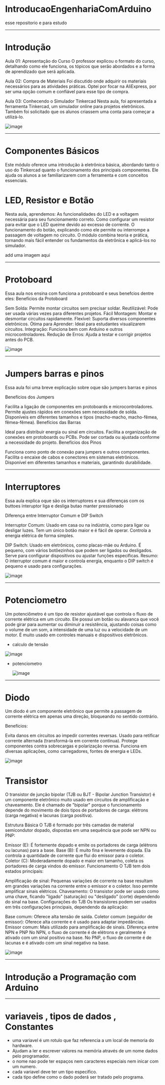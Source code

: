 # IntroducaoEngenhariaComArduino
 esse repositorio e para estudo

------------------------ 
# Introdução
Aula 01: Apresentação do Curso
O professor explicou o formato do curso, detalhando como ele funciona, os tópicos que serão abordados e a forma de aprendizado que será aplicada.

Aula 02: Compra de Materiais
Foi discutido onde adquirir os materiais necessários para as atividades práticas. Optei por focar na AliExpress, por ser uma opção comum e confiável para esse tipo de compra.

Aula 03: Conhecendo o Simulador Tinkercad
Nesta aula, foi apresentada a ferramenta Tinkercad, um simulador online para projetos eletrônicos. Também foi solicitado que os alunos criassem uma conta para começar a utilizá-lo.

![image](https://github.com/user-attachments/assets/c0501151-9eef-4eed-b9ea-e5d226b1f17c)

------------------------------
# Componentes Básicos

Este módulo oferece uma introdução à eletrônica básica, abordando tanto o uso do Tinkercad quanto o funcionamento dos principais componentes. Ele ajuda os alunos a se familiarizarem com a ferramenta e com conceitos essenciais.

# LED, Resistor e Botão

Nesta aula, aprendemos:
As funcionalidades do LED e a voltagem necessária para seu funcionamento correto.
Como configurar um resistor para evitar que o LED queime devido ao excesso de corrente.
O funcionamento do botão, explicando como ele permite ou interrompe a passagem de voltagem no circuito.
O módulo combina teoria e prática, tornando mais fácil entender os fundamentos da eletrônica e aplicá-los no simulador.


add uma imagem aqui

--------------------


# Protoboard 

Essa aula nos ensina com funciona a protoboard e seus benefcios dentre eles:
Benefícios da Protoboard

Sem Solda: Permite montar circuitos sem precisar soldar.
Reutilizável: Pode ser usada várias vezes para diferentes projetos.
Fácil Montagem: Montar e desmontar circuitos rapidamente.
Flexível: Suporta diversos componentes eletrônicos.
Ótima para Aprender: Ideal para estudantes visualizarem circuitos.
Integração: Funciona bem com Arduino e outros microcontroladores.
Redução de Erros: Ajuda a testar e corrigir projetos antes do PCB.

![image](https://github.com/user-attachments/assets/a2a16150-bf43-432b-b718-0d32554c522f)

--------------------

# Jumpers barras e pinos

Essa aula foi uma breve explicação sobre oque são jumpers barras e pinos 

Benefícios dos Jumpers

Facilita a ligação de componentes em protoboards e microcontroladores.
Permite ajustes rápidos em conexões sem necessidade de solda.
Disponíveis em diferentes tamanhos e tipos (macho-macho, macho-fêmea, fêmea-fêmea).
Benefícios das Barras

Ideal para distribuir energia ou sinal em circuitos.
Facilita a organização de conexões em protoboards ou PCBs.
Pode ser cortada ou ajustada conforme a necessidade do projeto.
Benefícios dos Pinos

Funciona como ponto de conexão para jumpers e outros componentes.
Facilita o encaixe de cabos e conectores em sistemas eletrônicos.
Disponível em diferentes tamanhos e materiais, garantindo durabilidade.


-------------------
# Interruptores 

Essa aula explica oque são os interruptores e sua diferenças com os buttoes 
interuptor liga e desliga
butao manter pressionado

Diferença entre Interruptor Comum e DIP Switch

Interruptor Comum: Usado em casa ou na indústria, como para ligar ou desligar luzes.
Tem um único botão maior e é fácil de operar.
Controla a energia elétrica de forma simples.


DIP Switch: Usado em eletrônicos, como placas-mãe ou Arduino.
É pequeno, com vários botõezinhos que podem ser ligados ou desligados.
Serve para configurar dispositivos ou ajustar funções específicas.
Resumo:
O interruptor comum é maior e controla energia, enquanto o DIP switch é pequeno e usado para configurações.

![image](https://github.com/user-attachments/assets/596b7ec0-4722-4098-a546-4bdd5c927cc0)


--------------------------------------

# Potenciometro

Um potenciômetro é um tipo de resistor ajustável que controla o fluxo de corrente elétrica em um circuito. 
Ele possui um botão ou alavanca que você pode girar para aumentar ou diminuir a resistência, ajustando coisas 
como o volume de um som, a intensidade de uma luz ou a velocidade de um motor. 
É muito usado em controles manuais e dispositivos eletrônicos.

- calculo de tensão
  
![image](https://github.com/user-attachments/assets/076c3393-41b9-4e0f-8b9c-e0f1505b3ef1)


- potenciometro


  ![image](https://github.com/user-attachments/assets/1c632f00-fc3b-4231-9719-45c4b3711a6e)


-------------


# Diodo
Um diodo é um componente eletrônico que permite a passagem de corrente elétrica em apenas uma direção, bloqueando no sentido contrário.

Benefícios:

Evita danos em circuitos ao impedir correntes reversas.
Usado para retificar corrente alternada (transformá-la em corrente contínua).
Protege componentes contra sobrecargas e polarização reversa.
Funciona em diversas aplicações, como carregadores, fontes de energia e LEDs.



![image](https://github.com/user-attachments/assets/356344d0-5cbb-433e-b09b-01fa732a232c)


# Transistor

O transistor de junção bipolar (TJB ou BJT - Bipolar Junction Transistor) é um componente eletrônico muito usado em circuitos de amplificação e chaveamento. Ele é chamado de "bipolar" porque o funcionamento depende do movimento de dois tipos de portadores de carga: elétrons (carga negativa) e lacunas (carga positiva).

Estrutura Básica
O TJB é formado por três camadas de material semicondutor dopado, dispostas em uma sequência que pode ser NPN ou PNP:

Emissor (E): É fortemente dopado e emite os portadores de carga (elétrons ou lacunas) para a base.
Base (B): É muito fina e levemente dopada. Ela controla a quantidade de corrente que flui do emissor para o coletor.
Coletor (C): Moderadamente dopado e maior em tamanho, coleta os portadores de carga vindos do emissor.
Funcionamento
O TJB tem dois estados principais:

Amplificação de sinal: Pequenas variações de corrente na base resultam em grandes variações na corrente entre o emissor e o coletor. Isso permite amplificar sinais elétricos.
Chaveamento: O transistor pode ser usado como uma chave, ficando "ligado" (saturação) ou "desligado" (corte) dependendo do sinal na base.
Configurações do TJB
Os transistores podem ser usados em três configurações principais, dependendo da aplicação:

Base comum: Oferece alta tensão de saída.
Coletor comum (seguidor de emissor): Oferece alta corrente e é usado para adaptar impedâncias.
Emissor comum: Mais utilizado para amplificação de sinais.
Diferença entre NPN e PNP
No NPN, o fluxo de corrente é de elétrons e geralmente é ativado com um sinal positivo na base.
No PNP, o fluxo de corrente é de lacunas e é ativado com um sinal negativo na base.


![image](https://github.com/user-attachments/assets/182299be-753c-42c4-9264-720ae888764b)

------------------------------------------------------



# Introdução a Programação com Arduino
--------------------------

# variaveis , tipos de dados , Constantes 

- uma variavel é um rotulo que faz referencia a um local de memoria do hardware.
- Ajudam a ler e escrever valores na memória através de um nome dados pelo programador.
- o nome nao pode ter espaços nem caracteres especiais nem inicar com um numero.
- cada variavel deve ter um tipo especifico.
- cada tipo define como o dado poderá ser tratado pelo programa.
  


















